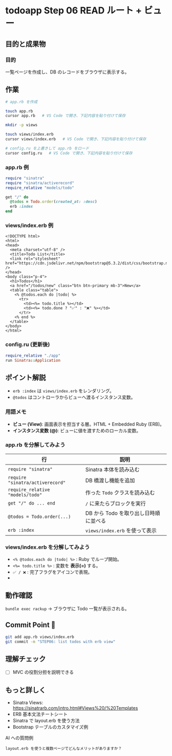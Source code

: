 # todoapp Step 06 READ ルート + ビュー

## 目的と成果物

### 目的
一覧ページを作成し、DB のレコードをブラウザに表示する。

## 作業
```bash
# app.rb を作成

touch app.rb
cursor app.rb   # VS Code で開き、下記内容を貼り付けて保存

mkdir -p views

touch views/index.erb
cursor views/index.erb   # VS Code で開き、下記内容を貼り付けて保存

# config.ru を上書きして app.rb をロード
cursor config.ru   # VS Code で開き、下記内容を貼り付けて保存
```

### app.rb 例
```ruby
require "sinatra"
require "sinatra/activerecord"
require_relative "models/todo"

get "/" do
  @todos = Todo.order(created_at: :desc)
  erb :index
end
```

### views/index.erb 例
```erb
<!DOCTYPE html>
<html>
<head>
  <meta charset="utf-8" />
  <title>Todo List</title>
  <link rel="stylesheet" href="https://cdn.jsdelivr.net/npm/bootstrap@5.3.2/dist/css/bootstrap.min.css" />
</head>
<body class="p-4">
  <h1>Todos</h1>
  <a href="/todos/new" class="btn btn-primary mb-3">New</a>
  <table class="table">
    <% @todos.each do |todo| %>
      <tr>
        <td><%= todo.title %></td>
        <td><%= todo.done ? "✅" : "❌" %></td>
      </tr>
    <% end %>
  </table>
</body>
</html>
```

### config.ru (更新後)
```ruby
require_relative "./app"
run Sinatra::Application
``` 

## ポイント解説
- `erb :index` は `views/index.erb` をレンダリング。
- `@todos` はコントローラからビューへ渡るインスタンス変数。

### 用語メモ
- **ビュー (View)**: 画面表示を担当する層。HTML + Embedded Ruby (ERB)。
- **インスタンス変数 (@)**: ビューに値を渡すためのローカル変数。

### app.rb を分解してみよう
| 行 | 説明 |
|----|------|
| `require "sinatra"` | Sinatra 本体を読み込む |
| `require "sinatra/activerecord"` | DB 橋渡し機能を追加 |
| `require_relative "models/todo"` | 作った `Todo` クラスを読み込む |
| `get "/" do ... end` | `/` に来たらブロックを実行 |
| `@todos = Todo.order(...)` | DB から Todo を取り出し日時順に並べる |
| `erb :index` | `views/index.erb` を使って表示 |

### views/index.erb を分解してみよう
- `<% @todos.each do |todo| %>` : Ruby でループ開始。
- `<%= todo.title %>` : 変数を **表示(=)** する。
- `✅ / ❌` : 完了フラグをアイコンで表現。
- <!-- Edit/Delete 機能は STEP08 で追加します -->

## 動作確認
`bundle exec rackup` → ブラウザに Todo 一覧が表示される。

## Commit Point 🚩
```bash
git add app.rb views/index.erb
git commit -m "STEP06: list todos with erb view"
```

## 理解チェック
- [ ] MVC の役割分担を説明できる

## もっと詳しく

- Sinatra Views: https://sinatrarb.com/intro.html#Views%20/%20Templates
- ERB 基本文法チートシート
- Sinatra で layout.erb を使う方法
- Bootstrap テーブルのカスタマイズ例

AI への質問例
```
layout.erb を使うと複数ページでどんなメリットがありますか？
```